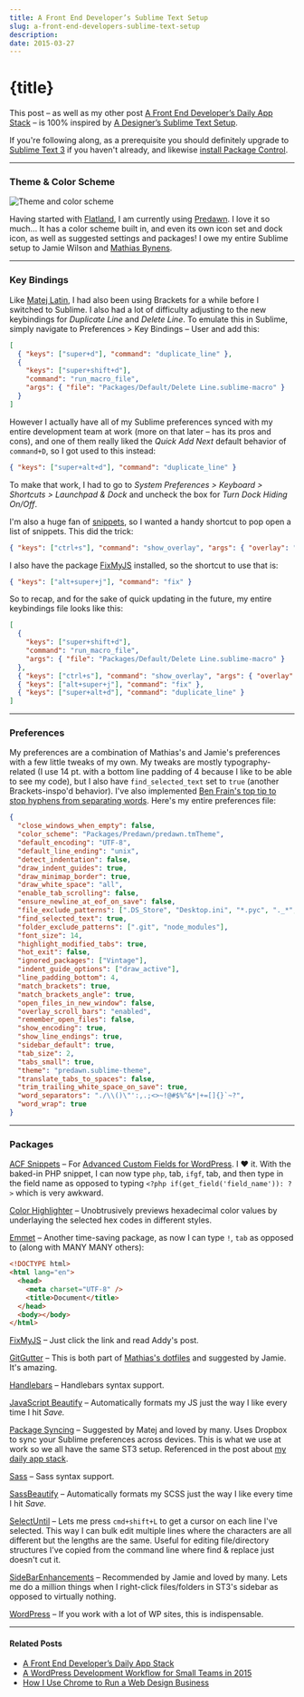 ```yaml
---
title: A Front End Developer’s Sublime Text Setup
slug: a-front-end-developers-sublime-text-setup
description:
date: 2015-03-27
---
```


# {title}

This post – as well as my other post [A Front End Developer’s Daily App Stack](https://zackphilipps.com/a-front-end-developers-daily-app-stack/) – is 100% inspired by [A Designer’s Sublime Text Setup](https://medium.com/design-notes/a-designers-sublime-text-setup-e3963f8d79da).

If you're following along, as a prerequisite you should definitely upgrade to [Sublime Text 3](https://www.sublimetext.com/3) if you haven't already, and likewise [install Package Control](https://packagecontrol.io/installation).

---

### Theme & Color Scheme

![Theme and color scheme](/images/2015/03/Screen-Shot-2015-03-27-at-12-28-43.png)

Having started with [Flatland](https://github.com/thinkpixellab/flatland), I am currently using [Predawn](https://github.com/jamiewilson/predawn). I love it so much... It has a color scheme built in, and even its own icon set and dock icon, as well as suggested settings and packages! I owe my entire Sublime setup to Jamie Wilson and [Mathias Bynens](https://github.com/mathiasbynens/dotfiles).

---

### Key Bindings

Like [Matej Latin](https://medium.com/@matejlatin), I had also been using Brackets for a while before I switched to Sublime. I also had a lot of difficulty adjusting to the new keybindings for _Duplicate Line_ and _Delete Line_. To emulate this in Sublime, simply navigate to Preferences > Key Bindings – User and add this:

```json
[
  { "keys": ["super+d"], "command": "duplicate_line" },
  {
    "keys": ["super+shift+d"],
    "command": "run_macro_file",
    "args": { "file": "Packages/Default/Delete Line.sublime-macro" }
  }
]
```

However I actually have all of my Sublime preferences synced with my entire development team at work (more on that later – has its pros and cons), and one of them really liked the _Quick Add Next_ default behavior of `command+D`, so I got used to this instead:

```json
{ "keys": ["super+alt+d"], "command": "duplicate_line" }
```

To make that work, I had to go to _System Preferences > Keyboard > Shortcuts > Launchpad & Dock_ and uncheck the box for _Turn Dock Hiding On/Off_.

I'm also a huge fan of [snippets](https://sublimetext.info/docs/en/extensibility/snippets.html), so I wanted a handy shortcut to pop open a list of snippets. This did the trick:

```json
{ "keys": ["ctrl+s"], "command": "show_overlay", "args": { "overlay": "command_palette", "text": "Snippet: " } }
```

I also have the package [FixMyJS](https://addyosmani.com/blog/fixmyjs/) installed, so the shortcut to use that is:

```json
{ "keys": ["alt+super+j"], "command": "fix" }
```

So to recap, and for the sake of quick updating in the future, my entire keybindings file looks like this:

```json
[
  {
    "keys": ["super+shift+d"],
    "command": "run_macro_file",
    "args": { "file": "Packages/Default/Delete Line.sublime-macro" }
  },
  { "keys": ["ctrl+s"], "command": "show_overlay", "args": { "overlay": "command_palette", "text": "Snippet: " } },
  { "keys": ["alt+super+j"], "command": "fix" },
  { "keys": ["super+alt+d"], "command": "duplicate_line" }
]
```

---

### Preferences

My preferences are a combination of Mathias's and Jamie's preferences with a few little tweaks of my own. My tweaks are mostly typography-related (I use 14 pt. with a bottom line padding of 4 because I like to be able to see my code), but I also have `find_selected_text` set to `true` (another Brackets-inspo'd behavior). I've also implemented [Ben Frain's top tip to stop hyphens from separating words](https://benfrain.com/top-tips-selection-unrelated-front-end-developer-tips). Here's my entire preferences file:

```json
{
  "close_windows_when_empty": false,
  "color_scheme": "Packages/Predawn/predawn.tmTheme",
  "default_encoding": "UTF-8",
  "default_line_ending": "unix",
  "detect_indentation": false,
  "draw_indent_guides": true,
  "draw_minimap_border": true,
  "draw_white_space": "all",
  "enable_tab_scrolling": false,
  "ensure_newline_at_eof_on_save": false,
  "file_exclude_patterns": [".DS_Store", "Desktop.ini", "*.pyc", "._*", "Thumbs.db", ".Spotlight-V100", ".Trashes"],
  "find_selected_text": true,
  "folder_exclude_patterns": [".git", "node_modules"],
  "font_size": 14,
  "highlight_modified_tabs": true,
  "hot_exit": false,
  "ignored_packages": ["Vintage"],
  "indent_guide_options": ["draw_active"],
  "line_padding_bottom": 4,
  "match_brackets": true,
  "match_brackets_angle": true,
  "open_files_in_new_window": false,
  "overlay_scroll_bars": "enabled",
  "remember_open_files": false,
  "show_encoding": true,
  "show_line_endings": true,
  "sidebar_default": true,
  "tab_size": 2,
  "tabs_small": true,
  "theme": "predawn.sublime-theme",
  "translate_tabs_to_spaces": false,
  "trim_trailing_white_space_on_save": true,
  "word_separators": "./\\()\"':,.;<>~!@#$%^&*|+=[]{}`~?",
  "word_wrap": true
}
```

---

### Packages

[ACF Snippets](https://github.com/smilledge/acf-sublime-snippets) – For [Advanced Custom Fields for WordPress](https://advancedcustomfields.com). I ❤️ it. With the baked-in PHP snippet, I can now type `php`, tab, `ifgf`, tab, and then type in the field name as opposed to typing `<?php if(get_field('field_name')): ?>` which is very awkward.

[Color Highlighter](https://github.com/Monnoroch/ColorHighlighter) – Unobtrusively previews hexadecimal color values by underlaying the selected hex codes in different styles.

[Emmet](https://emmet.io/) – Another time-saving package, as now I can type `!`, `tab` as opposed to (along with MANY MANY others):

```html
<!DOCTYPE html>
<html lang="en">
  <head>
    <meta charset="UTF-8" />
    <title>Document</title>
  </head>
  <body></body>
</html>
```

[FixMyJS](https://addyosmani.com/blog/fixmyjs/) – Just click the link and read Addy's post.

[GitGutter](https://github.com/jisaacks/GitGutter) – This is both part of [Mathias's dotfiles](https://github.com/mathiasbynens/dotfiles) and suggested by Jamie. It's amazing.

[Handlebars](https://github.com/daaain/Handlebars) – Handlebars syntax support.

[JavaScript Beautify](https://github.com/enginespot/js-beautify-sublime) – Automatically formats my JS just the way I like every time I hit _Save._

[Package Syncing](https://github.com/csch0/SublimeText-Package-Syncing) – Suggested by Matej and loved by many. Uses Dropbox to sync your Sublime preferences across devices. This is what we use at work so we all have the same ST3 setup. Referenced in the post about [my daily app stack](https://zackphilipps.com/a-front-end-developers-daily-app-stack/).

[Sass](https://packagecontrol.io/packages/Sass) – Sass syntax support.

[SassBeautify](https://github.com/badsyntax/SassBeautify) – Automatically formats my SCSS just the way I like every time I hit _Save._

[SelectUntil](https://github.com/xavi-/sublime-selectuntil) – Lets me press `cmd+shift+L` to get a cursor on each line I've selected. This way I can bulk edit multiple lines where the characters are all different but the lengths are the same. Useful for editing file/directory structures I've copied from the command line where find & replace just doesn't cut it.

[SideBarEnhancements](https://github.com/titoBouzout/SideBarEnhancements) – Recommended by Jamie and loved by many. Lets me do a million things when I right-click files/folders in ST3's sidebar as opposed to virtually nothing.

[WordPress](https://github.com/purplefish32/sublime-text-2-wordpress) – If you work with a lot of WP sites, this is indispensable.

---

#### Related Posts

- [A Front End Developer’s Daily App Stack](https://zackphilipps.com/a-front-end-developers-daily-app-stack/)
- [A WordPress Development Workflow for Small Teams in 2015](https://zackphilipps.com/a-wordpress-development-workflow-for-small-teams-in-2015/)
- [How I Use Chrome to Run a Web Design Business](https://zackphilipps.com/how-i-use-chrome-to-run-a-web-design-business/)
